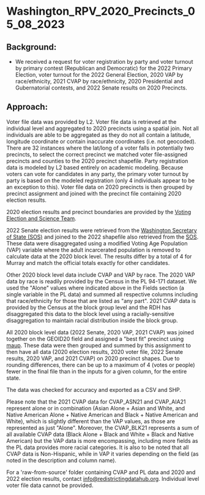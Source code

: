 # Washington_RPV_2020_Precincts_05_08_2023

## Background:
- We received a request for voter registration by party and voter turnout by primary contest (Republican and Democratic) for the 2022 Primary Election, voter turnout for the 2022 General Election, 2020 VAP by race/ethnicity, 2021 CVAP by race/ethnicity, 2020 Presidential and Gubernatorial contests, and 2022 Senate results on 2020 Precincts.

## Approach:
Voter file data was provided by L2. Voter file data is retrieved at the individual level and aggregated to 2020 precincts using a spatial join. Not all individuals are able to be aggregated as they do not all contain a latitude, longitude coordinate or contain inaccurate coordinates (i.e. not geocoded). There are 32 instances where the lat/long of a voter falls in potentially two precincts, to select the correct precinct we matched voter file-assigned precincts and counties to the 2020 precinct shapefile. Party registration data is modeled by L2 based entirely on academic modeling. Because voters can vote for candidates in any party, the primary voter turnout by party is based on the modeled registration (only 4 individuals appear to be an exception to this). Voter file data on 2020 precincts is then grouped by precinct assignment and joined with the precinct file containing 2020 election results.

2020 election results and precinct boundaries are provided by the [Voting Election and Science Team](https://dataverse.harvard.edu/file.xhtml?fileId=5007851&version=40.0).

2022 Senate election results were retrieved from the [Washington Secretary of State (SOS)](https://www.sos.wa.gov/elections/research/2022-general-election.aspx) and joined to the 2022 shapefile also retrieved from the [SOS](https://www.sos.wa.gov/elections/research/Precinct-Shapefiles.aspx). These data were disaggregated using a modified Voting Age Population (VAP) variable where the adult incarcerated population is removed to calculate data at the 2020 block level. The results differ by a total of 4 for Murray and match the official totals exactly for other candidates.

Other 2020 block level data include CVAP and VAP by race. The 2020 VAP data by race is readily provided by the Census in the PL 94-171 dataset. We used the "Alone" values where indicated above in the Fields section (a single variable in the PL data) and summed all respective columns including that race/ethnicity for those that are listed as "any part". 2021 CVAP data is provided by the Census at the block group level and the RDH has disaggregated this data to the block level using a racially-sensitive disaggregation to maintain racial distribution inside the block group. 

All 2020 block level data (2022 Senate, 2020 VAP, 2021 CVAP) was joined together on the GEOID20 field and assigned a "best fit" precinct using [maup](https://github.com/mggg/maup). These data were then grouped and summed by this assignment to then have all data (2020 election results, 2020 voter file, 2022 Senate results, 2020 VAP, and 2021 CVAP) on 2020 precinct shapes. Due to rounding differences, there can be up to a maximum of 4 (votes or people) fewer in the final file than in the inputs for a given column, for the entire state.

The data was checked for accuracy and exported as a CSV and SHP.

Please note that the 2021 CVAP data for CVAP_ASN21 and CVAP_AIA21 represent alone or in combination (Asian Alone + Asian and White, and Native American Alone + Native American and Black + Native American and White), which is slightly different than the VAP values, as those are represented as just "Alone". Moreover, the CVAP_BLK21 represents a sum of all available CVAP data (Black Alone + Black and White + Black and Native American) but the VAP data is more encompassing, including more fields as the PL data provides more racial categories. It is also to be noted that all CVAP data is Non-Hispanic, while in VAP it varies depending on the field (as noted in the description and column name).

For a 'raw-from-source' folder containing CVAP and PL data and 2020 and 2022 election results, contact info@redistrictingdatahub.org. Individual level voter file data cannot be provided.
